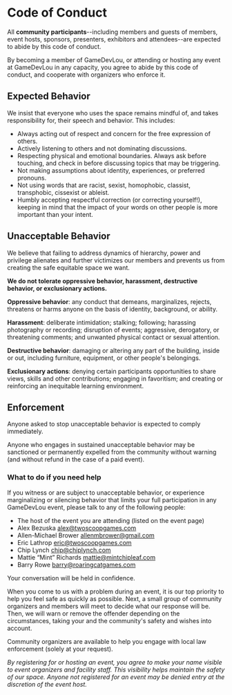 # Code of Conduct

All **community participants**--including members and guests of members, event hosts, sponsors, presenters, exhibitors and attendees--are expected to abide by this code of conduct.

By becoming a member of GameDevLou, or attending or hosting any event at GameDevLou in any capacity, you agree to abide by this code of conduct, and cooperate with organizers who enforce it.

## Expected Behavior

We insist that everyone who uses the space remains mindful of, and takes responsibility for, their speech and behavior. This includes:

- Always acting out of respect and concern for the free expression of others.
- Actively listening to others and not dominating discussions.
- Respecting physical and emotional boundaries. Always ask before touching, and check in before discussing topics that may be triggering.
- Not making assumptions about identity, experiences, or preferred pronouns.
- Not using words that are racist, sexist, homophobic, classist, transphobic, cissexist or ableist.
- Humbly accepting respectful correction (or correcting yourself!), keeping in mind that the impact of your words on other people is more important than your intent.

## Unacceptable Behavior

We believe that failing to address dynamics of hierarchy, power and privilege alienates and further victimizes our members and prevents us from creating the safe equitable space we want.

**We do not tolerate oppressive behavior, harassment, destructive behavior, or exclusionary actions.**

**Oppressive behavior**: any conduct that demeans, marginalizes, rejects, threatens or harms anyone on the basis of identity, background, or ability.

**Harassment**: deliberate intimidation; stalking; following; harassing photography or recording; disruption of events; aggressive, derogatory, or threatening comments; and unwanted physical contact or sexual attention.

**Destructive behavior**: damaging or altering any part of the building, inside or out, including furniture, equipment, or other people's belongings.

**Exclusionary actions**: denying certain participants opportunities to share views, skills and other contributions; engaging in favoritism; and creating or reinforcing an inequitable learning environment.

## Enforcement

Anyone‭ ‬asked‭ ‬to‭ ‬stop‭ ‬unacceptable‭ ‬behavior‭ ‬is‭ ‬expected‭ ‬to‭ ‬comply‭ ‬immediately.

Anyone who engages in sustained ‬unacceptable behavior may be sanctioned ‬or‭ ‬permanent‭ly ‬expelled‭ ‬from‭ ‬the‭ ‬community‭ ‬without‭ ‬warning‭ (‬and‭ ‬without‭ ‬refund‭ ‬in‭ ‬the‭ ‬case‭ ‬of‭ ‬a‭ ‬paid‭ ‬event‭)‬.

### What to do if you need help

If you witness or are subject to unacceptable behavior, or experience marginalizing or silencing behavior that limits your full participation in any GameDevLou event, please talk to any of the following people:

- The host of the event you are attending (listed on the event page)
- Alex Bezuska [alex@twoscoopgames.com](mailto:alex@twoscoopgames.com)
- Allen-Michael Brower [allenmbrower@gmail.com](mailto:allenmbrower@gmail.com)
- Eric Lathrop [eric@twoscoopgames.com](mailto:eric@twoscoopgames.com)
- Chip Lynch [chip@chiplynch.com](mailto:chip@chiplynch.com)
- Mattie “Mint” Richards [mattie@mintchipleaf.com](mailto:mattie@mintchipleaf.com)
- Barry Rowe [barry@roaringcatgames.com](mailto:barry@roaringcatgames.com)

Your conversation will be held in confidence.

When you come to us with a problem during an event, it is our top priority to help you feel safe as quickly as possible. Next, a small group of community organizers and members will meet to decide what our response will be. Then, we will warn or remove the offender depending on the circumstances, taking your and the community's safety and wishes into account.

Community‭ ‬organizers‭ ‬are‭ ‬available‭ ‬to‭ ‬help‭ you ‬engage‭ ‬with‭ ‬local‭ ‬law‭ ‬enforcement (solely at your request).

*By registering for or hosting an event, you agree to make your name visible to event organizers and facility staff. This visibility helps maintain the safety of our space. Anyone not registered for an event may be denied entry at the discretion of the event host.*

